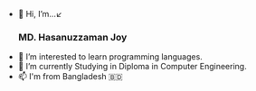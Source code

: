 - 👋 Hi, I’m...↙️ <b><h3>MD. Hasanuzzaman Joy</h3></b>
- 👀 I’m interested to learn programming languages.
- 🌱 I’m currently Studying in Diploma in Computer Engineering.
- 📫 I'm from Bangladesh 🇧🇩
